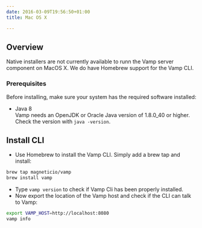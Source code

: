 ```yaml
---
date: 2016-03-09T19:56:50+01:00
title: Mac OS X

---
```


## Overview

Native installers are not currently available to runn the Vamp server component on MacOS X. We do have Homebrew support for the Vamp CLI.

### Prerequisites

Before installing, make sure your system has the required software installed:

* Java 8  
Vamp needs an OpenJDK or Oracle Java version of 1.8.0_40 or higher. Check the version with `java -version`.

## Install CLI

* Use Homebrew to install the Vamp CLI. Simply add a brew tap and install:


```bash
brew tap magneticio/vamp
brew install vamp
```


* Type `vamp version` to check if Vamp Cli has been properly installed. 
* Now export the location of the Vamp host and check if the CLI can talk to Vamp:
 

```bash
export VAMP_HOST=http://localhost:8080
vamp info
```


